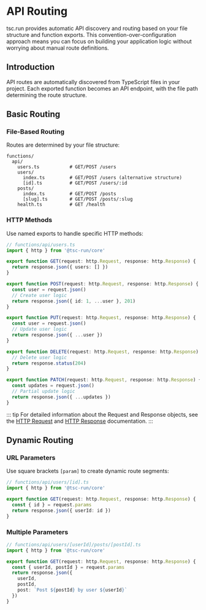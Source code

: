 # API Routing

tsc.run provides automatic API discovery and routing based on your file structure and function exports. This convention-over-configuration approach means you can focus on building your application logic without worrying about manual route definitions.

## Introduction

API routes are automatically discovered from TypeScript files in your project. Each exported function becomes an API endpoint, with the file path determining the route structure.

## Basic Routing

### File-Based Routing

Routes are determined by your file structure:

```
functions/
  api/
    users.ts           # GET/POST /users
    users/
      index.ts         # GET/POST /users (alternative structure)
      [id].ts          # GET/POST /users/:id
    posts/
      index.ts         # GET/POST /posts
      [slug].ts        # GET/POST /posts/:slug
    health.ts          # GET /health
```

### HTTP Methods

Use named exports to handle specific HTTP methods:

```typescript
// functions/api/users.ts
import { http } from '@tsc-run/core'

export function GET(request: http.Request, response: http.Response) {
  return response.json({ users: [] })
}

export function POST(request: http.Request, response: http.Response) {
  const user = request.json()
  // Create user logic
  return response.json({ id: 1, ...user }, 201)
}

export function PUT(request: http.Request, response: http.Response) {
  const user = request.json()
  // Update user logic
  return response.json({ ...user })
}

export function DELETE(request: http.Request, response: http.Response) {
  // Delete user logic
  return response.status(204)
}

export function PATCH(request: http.Request, response: http.Response) {
  const updates = request.json()
  // Partial update logic
  return response.json({ ...updates })
}
```

::: tip
For detailed information about the Request and Response objects, see the [HTTP Request](/master/request) and [HTTP Response](/master/response) documentation.
:::

## Dynamic Routing

### URL Parameters

Use square brackets `[param]` to create dynamic route segments:

```typescript
// functions/api/users/[id].ts
import { http } from '@tsc-run/core'

export function GET(request: http.Request, response: http.Response) {
  const { id } = request.params
  return response.json({ userId: id })
}
```

### Multiple Parameters

```typescript
// functions/api/users/[userId]/posts/[postId].ts
import { http } from '@tsc-run/core'

export function GET(request: http.Request, response: http.Response) {
  const { userId, postId } = request.params
  return response.json({ 
    userId, 
    postId,
    post: `Post ${postId} by user ${userId}`
  })
}
```
